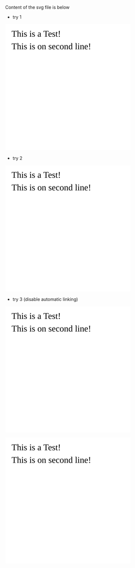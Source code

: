 Content of the svg file is below

*  try 1
<p><img src='test-svg.svg'></p>

* try 2

![](test-svg.svg)

* try 3 (disable automatic linking)

[![](test-svg.svg)](#)

<a href="javascript:void(0);"> <img src="test-svg.svg" /> </a>
